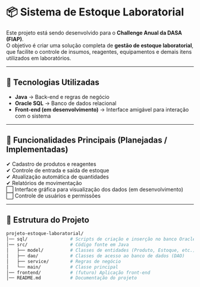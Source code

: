 # 📦 Sistema de Estoque Laboratorial

Este projeto está sendo desenvolvido para o **Challenge Anual da DASA (FIAP)**.  
O objetivo é criar uma solução completa de **gestão de estoque laboratorial**, que facilite o controle de insumos, reagentes, equipamentos e demais itens utilizados em laboratórios.

---

## 🚀 Tecnologias Utilizadas

- **Java** → Back-end e regras de negócio  
- **Oracle SQL** → Banco de dados relacional  
- **Front-end (em desenvolvimento)** → Interface amigável para interação com o sistema  

---

## 🧪 Funcionalidades Principais (Planejadas / Implementadas)

✔ Cadastro de produtos e reagentes  
✔ Controle de entrada e saída de estoque  
✔ Atualização automática de quantidades  
✔ Relatórios de movimentação  
⬜ Interface gráfica para visualização dos dados (em desenvolvimento)  
⬜ Controle de usuários e permissões  

---

## 📂 Estrutura do Projeto

```bash
projeto-estoque-laboratorial/
│── sql/                # Scripts de criação e inserção no banco Oracle
│── src/                # Código fonte em Java
│   ├── model/          # Classes de entidades (Produto, Estoque, etc.)
│   ├── dao/            # Classes de acesso ao banco de dados (DAO)
│   ├── service/        # Regras de negócio
│   └── main/           # Classe principal
│── frontend/           # (futuro) Aplicação front-end
│── README.md           # Documentação do projeto
